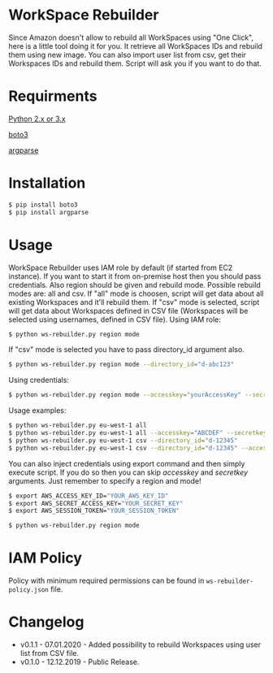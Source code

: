 # WorkSpace Rebuilder
Since Amazon doesn't allow to rebuild all WorkSpaces using "One Click", here is a little tool doing it for you. It retrieve all WorkSpaces IDs and rebuild them using new image. You can also import user list from csv, get their Workspaces IDs and rebuild them. Script will ask you if you want to do that.
# Requirments
[Python 2.x or 3.x](https://www.python.org/downloads/)

[boto3](https://boto3.readthedocs.io/en/latest/)

[argparse](https://docs.python.org/3/library/argparse.html)

# Installation
```sh
$ pip install boto3
$ pip install argparse
```
# Usage
WorkSpace Rebuilder uses IAM role by default (if started from EC2 instance). If you want to start it from on-premise host then you should pass credentials. Also region should be given and rebuild mode. Possible rebuild modes are: all and csv. If "all" mode is choosen, script will get data about all existing Workspaces and it'll rebuild them. If "csv" mode is selected, script will get data about Workspaces defined in CSV file (Workspaces will be selected using usernames, defined in CSV file).
Using IAM role:
```sh
$ python ws-rebuilder.py region mode
```
If "csv" mode is selected you have to pass directory_id argument also.
```sh
$ python ws-rebuilder.py region mode --directory_id="d-abc123"
```
Using credentials:
```sh
$ python ws-rebuilder.py region mode --accesskey="yourAccessKey" --secretkey="yourSecretKey"
```
Usage examples:
```sh
$ python ws-rebuilder.py eu-west-1 all
$ python ws-rebuilder.py eu-west-1 all --accesskey="ABCDEF" --secretkey="123456"
$ python ws-rebuilder.py eu-west-1 csv --directory_id="d-12345"
$ python ws-rebuilder.py eu-west-1 csv --directory_id="d-12345" --accesskey="ABCDEF" --secretkey="123456"

```
You can also inject credentials using export command and then simply execute script. If you do so then you can skip *accesskey* and *secretkey* arguments. Just remember to specify a region and mode!
```sh
$ export AWS_ACCESS_KEY_ID="YOUR_AWS_KEY_ID"
$ export AWS_SECRET_ACCESS_KEY="YOUR_SECRET_KEY"
$ export AWS_SESSION_TOKEN="YOUR_SESSION_TOKEN"

$ python ws-rebuilder.py region mode
```
# IAM Policy
Policy with minimum required permissions can be found in `ws-rebuilder-policy.json` file.

# Changelog
- v0.1.1 - 07.01.2020 - Added possibility to rebuild Workspaces using user list from CSV file.
- v0.1.0 - 12.12.2019 - Public Release.